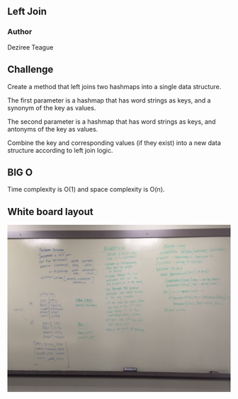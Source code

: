 ## Left Join

### Author 

Deziree Teague

## Challenge

Create a method that left joins two hashmaps into a single data structure.  

The first parameter is a hashmap that has word strings as keys, and a synonym of the key as values.

The second parameter is a hashmap that has word strings as keys, and antonyms of the key as values.

Combine the key and corresponding values (if they exist) into a new data structure according to left join logic.

## BIG O

Time complexity is O(1) and space complexity is O(n).    

## White board layout

![left join](https://github.com/dezteague/data-structures-and-algorithms/blob/master/Assets/left_join.jpg)

